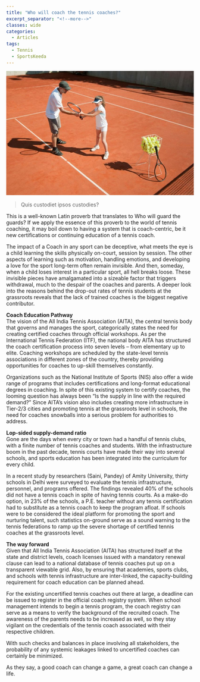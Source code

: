 ```yaml
---
title: "Who will coach the tennis coaches?"
excerpt_separator: "<!--more-->"
classes: wide
categories:
  - Articles
tags:
  - Tennis
  - SportsKeeda
---
```


![Coach](/assets/images/coachingcoaches.jpeg)  

>Quis custodiet ipsos custodies? 

This is a well-known Latin proverb that translates to Who will guard the guards? If we apply the essence of this proverb to the world of tennis coaching, it may boil down to having a system that is coach-centric, be it new certifications or continuing education of a tennis coach.
<!--more-->
The impact of a Coach in any sport can be deceptive, what meets the eye is a child learning the skills physically on-court, session by session. The other aspects of learning such as motivation, handling emotions, and developing a love for the sport long-term often remain invisible. And then, someday, when a child loses interest in a particular sport, all hell breaks loose. These invisible pieces have amalgamated into a sizeable factor that triggers withdrawal, much to the despair of the coaches and parents. A deeper look into the reasons behind the drop-out rates of tennis students at the grassroots reveals that the lack of trained coaches is the biggest negative contributor.

**Coach Education Pathway**  
The vision of the All India Tennis Association (AITA), the central tennis body that governs and manages the sport, categorically states the need for creating certified coaches through official workshops. As per the International Tennis Federation (ITF), the national body AITA has structured the coach certification process into seven levels – from elementary up to elite. Coaching workshops are scheduled by the state-level tennis associations in different zones of the country, thereby providing opportunities for coaches to up-skill themselves constantly.

Organizations such as the National Institute of Sports (NIS) also offer a wide range of programs that includes certifications and long-format educational degrees in coaching. In spite of this existing system to certify coaches, the looming question has always been “Is the supply in line with the required demand?” Since AITA’s vision also includes creating more infrastructure in Tier-2/3 cities and promoting tennis at the grassroots level in schools, the need for coaches snowballs into a serious problem for authorities to address.

**Lop-sided supply-demand ratio**  
Gone are the days when every city or town had a handful of tennis clubs, with a finite number of tennis coaches and students. With the infrastructure boom in the past decade, tennis courts have made their way into several schools, and sports education has been integrated into the curriculum for every child.

In a recent study by researchers (Saini, Pandey) of Amity University, thirty schools in Delhi were surveyed to evaluate the tennis infrastructure, personnel, and programs offered. The findings revealed 40% of the schools did not have a tennis coach in spite of having tennis courts. As a make-do option, in 23% of the schools, a P.E. teacher without any tennis certification had to substitute as a tennis coach to keep the program afloat. If schools were to be considered the ideal platform for promoting the sport and nurturing talent, such statistics on-ground serve as a sound warning to the tennis federations to ramp up the severe shortage of certified tennis coaches at the grassroots level.

**The way forward**  
Given that All India Tennis Association (AITA) has structured itself at the state and district levels, coach licenses issued with a mandatory renewal clause can lead to a national database of tennis coaches put up on a transparent viewable grid. Also, by ensuring that academies, sports clubs, and schools with tennis infrastructure are inter-linked, the capacity-building requirement for coach education can be planned ahead.

For the existing uncertified tennis coaches out there at large, a deadline can be issued to register in the official coach registry system. When school management intends to begin a tennis program, the coach registry can serve as a means to verify the background of the recruited coach. The awareness of the parents needs to be increased as well, so they stay vigilant on the credentials of the tennis coach associated with their respective children. 

With such checks and balances in place involving all stakeholders, the probability of any systemic leakages linked to uncertified coaches can certainly be minimized.

As they say, a good coach can change a game, a great coach can change a life.
